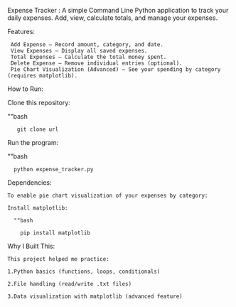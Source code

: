 Expense Tracker :
A simple Command Line Python application to track your daily expenses. Add, view, calculate totals, and manage your expenses.


Features:

     Add Expense – Record amount, category, and date.
     View Expenses – Display all saved expenses.
     Total Expenses – Calculate the total money spent.
     Delete Expense – Remove individual entries (optional).
     Pie Chart Visualization (Advanced) – See your spending by category (requires matplotlib).



How to Run:


Clone this repository:

   ""bash

       git clone url

Run the program:

   ""bash

      python expense_tracker.py

Dependencies:

    To enable pie chart visualization of your expenses by category:

    Install matplotlib:

      ""bash

        pip install matplotlib


Why I Built This:

    This project helped me practice:

    1.Python basics (functions, loops, conditionals)

    2.File handling (read/write .txt files)

    3.Data visualization with matplotlib (advanced feature)



